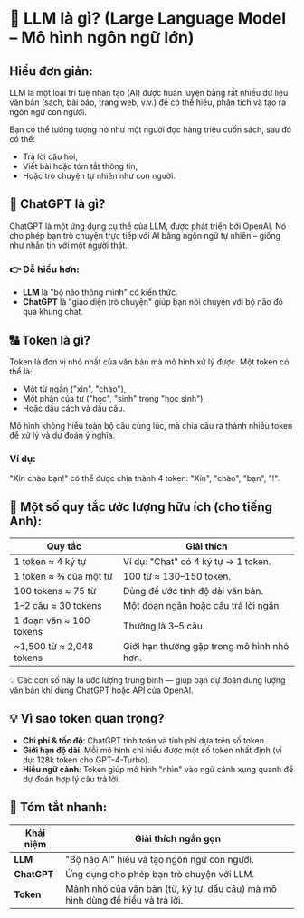 # 🧠 LLM là gì? (Large Language Model – Mô hình ngôn ngữ lớn)

## Hiểu đơn giản:
LLM là một loại trí tuệ nhân tạo (AI) được huấn luyện bằng rất nhiều dữ liệu văn bản (sách, bài báo, trang web, v.v.) để có thể hiểu, phân tích và tạo ra ngôn ngữ con người.

Bạn có thể tưởng tượng nó như một người đọc hàng triệu cuốn sách, sau đó có thể:

- Trả lời câu hỏi,
- Viết bài hoặc tóm tắt thông tin,
- Hoặc trò chuyện tự nhiên như con người.

## 💬 ChatGPT là gì?

ChatGPT là một ứng dụng cụ thể của LLM, được phát triển bởi OpenAI.
Nó cho phép bạn trò chuyện trực tiếp với AI bằng ngôn ngữ tự nhiên – giống như nhắn tin với một người thật.

### 👉 Dễ hiểu hơn:

- **LLM** là "bộ não thông minh" có kiến thức.
- **ChatGPT** là "giao diện trò chuyện" giúp bạn nói chuyện với bộ não đó qua khung chat.

## 🔠 Token là gì?

Token là đơn vị nhỏ nhất của văn bản mà mô hình xử lý được.
Một token có thể là:

- Một từ ngắn ("xin", "chào"),
- Một phần của từ ("học", "sinh" trong "học sinh"),
- Hoặc dấu cách và dấu câu.

Mô hình không hiểu toàn bộ câu cùng lúc, mà chia câu ra thành nhiều token để xử lý và dự đoán ý nghĩa.

### Ví dụ:

"Xin chào bạn!" có thể được chia thành 4 token: "Xin", "chào", "bạn", "!".

## 📏 Một số quy tắc ước lượng hữu ích (cho tiếng Anh):

| Quy tắc | Giải thích |
|---------|------------|
| 1 token ≈ 4 ký tự | Ví dụ: "Chat" có 4 ký tự → 1 token. |
| 1 token ≈ ¾ của một từ | 100 từ ≈ 130–150 token. |
| 100 tokens ≈ 75 từ | Dùng để ước tính độ dài văn bản. |
| 1–2 câu ≈ 30 tokens | Một đoạn ngắn hoặc câu trả lời ngắn. |
| 1 đoạn văn ≈ 100 tokens | Thường là 3–5 câu. |
| ~1,500 từ ≈ 2,048 tokens | Giới hạn thường gặp trong mô hình nhỏ hơn. |

💡 Các con số này là ước lượng trung bình — giúp bạn dự đoán dung lượng văn bản khi dùng ChatGPT hoặc API của OpenAI.

## 💡 Vì sao token quan trọng?

- **Chi phí & tốc độ**: ChatGPT tính toán và tính phí dựa trên số token.
- **Giới hạn độ dài**: Mỗi mô hình chỉ hiểu được một số token nhất định (ví dụ: 128k token cho GPT-4-Turbo).
- **Hiểu ngữ cảnh**: Token giúp mô hình "nhìn" vào ngữ cảnh xung quanh để dự đoán hợp lý câu trả lời.

## 📱 Tóm tắt nhanh:

| Khái niệm | Giải thích ngắn gọn |
|-----------|---------------------|
| **LLM** | "Bộ não AI" hiểu và tạo ngôn ngữ con người. |
| **ChatGPT** | Ứng dụng cho phép bạn trò chuyện với LLM. |
| **Token** | Mảnh nhỏ của văn bản (từ, ký tự, dấu câu) mà mô hình dùng để hiểu và trả lời. |
